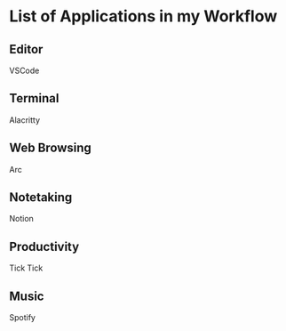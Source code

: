 # List of Applications in my Workflow

## Editor
VSCode

## Terminal
Alacritty

## Web Browsing
Arc

## Notetaking
Notion

## Productivity
Tick Tick

## Music
Spotify

